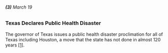 ###### **(3)** March 19

### Texas Declares Public Health Disaster

The governor of Texas issues a public health disaster proclimation for all of Texas including Houston, a move that the state has not done in almost 120 years [[1]](https://www.click2houston.com/news/local/2020/05/02/tracking-coronavirus-a-timeline-from-the-first-case-to-phase-1-of-reopening-texas-2-months-later/).